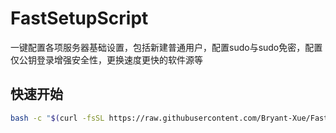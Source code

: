 # FastSetupScript
一键配置各项服务器基础设置，包括新建普通用户，配置sudo与sudo免密，配置仅公钥登录增强安全性，更换速度更快的软件源等
## 快速开始
```bash
bash -c "$(curl -fsSL https://raw.githubusercontent.com/Bryant-Xue/FastSetupScript/main/fss.sh)"
```